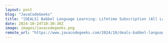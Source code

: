 ```yaml
---
layout: post
blog: "JavaCodeGeeks"
title: "[DEALS] Babbel Language Learning: Lifetime Subscription (All Languages) (74% off) & Other Deals Up To 98% Off – Offers End Soon!"
date: 2024-10-24T10:30:30Z
image: images/javacodegeeks.png
remote_url: "https://www.javacodegeeks.com/2024/10/deals-babbel-language-learning-lifetime-subscription-all-languages-74-off-other-deals-up-to-98-off-offers-end-soon.html"
---
```

